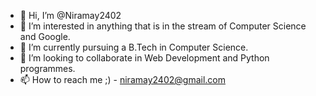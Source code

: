 - 👋 Hi, I’m @Niramay2402 
- 👀 I’m interested in anything that is in the stream of Computer Science and Google.
- 🌱 I’m currently pursuing a B.Tech in Computer Science.
- 💞️ I’m looking to collaborate in Web Development and Python programmes.
- 📫 How to reach me ;) - niramay2402@gmail.com

<!---
Niramay2402/Niramay2402 is a ✨ special ✨ repository because its `README.md` (this file) appears on your GitHub profile.
You can click the Preview link to take a look at your changes.
--->
